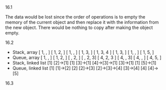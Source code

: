 16.1

The data would be lost since the order of operations is to empty the memory of the current object and then replace it with the information from the new object. There would be nothing to copy after making the object empty.

16.2

* Stack, array [ 1, , ]  [ 1, 2, ]  [ 1, , ]  [ 1, 3, ]  [ 1, 3, 4 ]  [ 1, 3, ]  [ 1, , ]  [ 1, 5, ]
* Queue, array [ 1, , ]  [ 1, 2, ]  [ , 2, ]  [ , 2, 3]  [ 4, 2, 3 ]  [ 4, , 3]  [ 4, , ]  [ 4, 5, ]
* Stack, linked list [1]  [2]->[1]  [1]  [3]->[1]  [4]->[3]->[1]  [3]->[1]  [1]  [5]->[1]
* Queue, linked list [1]  [1]->[2]  [2]  [2]->[3]  [2]->[3]->[4]  [3]->[4]  [4]  [4]->[5]

16.3

